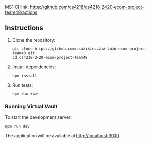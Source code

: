 MS1 CI link: https://github.com/cs4218/cs4218-2420-ecom-project-team48/actions

## Instructions

1. Clone the repository:
   ```
   git clone https://github.com/cs4218/cs4218-2420-ecom-project-team48.git
   cd cs4218-2420-ecom-project-team48
   ```

2. Install dependencies:
   ```
   npm install
   ```

3. Run tests:
   ```
   npm run test
   ```

### Running Virtual Vault

To start the development server:
```
npm run dev
```
The application will be available at [http://localhost:3000](http://localhost:3000).
